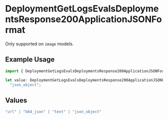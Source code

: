 # DeploymentGetLogsEvalsDeploymentsResponse200ApplicationJSONFormat

Only supported on `image` models.

## Example Usage

```typescript
import { DeploymentGetLogsEvalsDeploymentsResponse200ApplicationJSONFormat } from "@orq-ai/node/models/operations";

let value: DeploymentGetLogsEvalsDeploymentsResponse200ApplicationJSONFormat =
  "json_object";
```

## Values

```typescript
"url" | "b64_json" | "text" | "json_object"
```